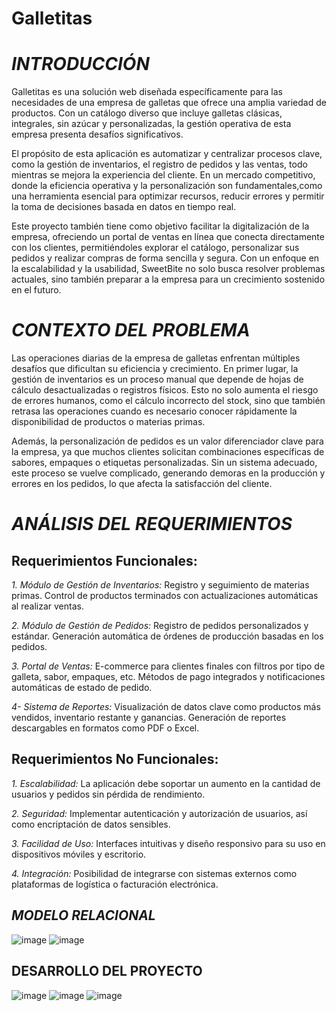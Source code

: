 # Galletitas


# *INTRODUCCIÓN*
Galletitas es una solución web diseñada específicamente para las necesidades de una empresa de galletas que ofrece una amplia variedad de productos. 
Con un catálogo diverso que incluye galletas clásicas, integrales, sin azúcar y personalizadas, la gestión operativa de esta empresa presenta desafíos significativos.

El propósito de esta aplicación es automatizar y centralizar procesos clave, como la gestión de inventarios, el registro de pedidos y las ventas, todo mientras se mejora la experiencia del cliente. 
En un mercado competitivo, donde la eficiencia operativa y la personalización son fundamentales,como una herramienta esencial para optimizar recursos, reducir errores y permitir la toma de decisiones basada en datos en tiempo real.

Este proyecto también tiene como objetivo facilitar la digitalización de la empresa, ofreciendo un portal de ventas en línea que conecta directamente con los clientes, permitiéndoles explorar el catálogo,
personalizar sus pedidos y realizar compras de forma sencilla y segura. Con un enfoque en la escalabilidad y la usabilidad, SweetBite no solo busca resolver problemas actuales, sino también preparar a la empresa para un crecimiento sostenido en el futuro.

# *CONTEXTO DEL PROBLEMA* 
Las operaciones diarias de la empresa de galletas enfrentan múltiples desafíos que dificultan su eficiencia y crecimiento. En primer lugar, la gestión de inventarios es un proceso manual que depende de hojas de cálculo desactualizadas o registros físicos.
Esto no solo aumenta el riesgo de errores humanos, como el cálculo incorrecto del stock, sino que también retrasa las operaciones cuando es necesario conocer rápidamente la disponibilidad de productos o materias primas.

Además, la personalización de pedidos es un valor diferenciador clave para la empresa, ya que muchos clientes solicitan combinaciones específicas de sabores, empaques o etiquetas personalizadas. 
Sin un sistema adecuado, este proceso se vuelve complicado, generando demoras en la producción y errores en los pedidos, lo que afecta la satisfacción del cliente.

# *ANÁLISIS DEL REQUERIMIENTOS*
## Requerimientos Funcionales: 
*1. Módulo de Gestión de Inventarios:*
Registro y seguimiento de materias primas.
Control de productos terminados con actualizaciones automáticas al realizar ventas.

*2. Módulo de Gestión de Pedidos:*
Registro de pedidos personalizados y estándar.
Generación automática de órdenes de producción basadas en los pedidos.

*3. Portal de Ventas:*
E-commerce para clientes finales con filtros por tipo de galleta, sabor, empaques, etc.
Métodos de pago integrados y notificaciones automáticas de estado de pedido.

*4- Sistema de Reportes:*
Visualización de datos clave como productos más vendidos, inventario restante y ganancias.
Generación de reportes descargables en formatos como PDF o Excel.

## Requerimientos No Funcionales:
*1. Escalabilidad:*
La aplicación debe soportar un aumento en la cantidad de usuarios y pedidos sin pérdida de rendimiento.

*2. Seguridad:*
Implementar autenticación y autorización de usuarios, así como encriptación de datos sensibles.

*3. Facilidad de Uso:*
Interfaces intuitivas y diseño responsivo para su uso en dispositivos móviles y escritorio.

*4. Integración:*
Posibilidad de integrarse con sistemas externos como plataformas de logística o facturación electrónica.

## *MODELO RELACIONAL*
![image](https://github.com/user-attachments/assets/3270db58-7edb-4570-a171-bfbe48395e9e)
![image](https://github.com/user-attachments/assets/0e932917-9a49-49fb-8b99-333976a5e4ac)

## DESARROLLO DEL PROYECTO
![image](https://github.com/user-attachments/assets/4dcff8cd-d364-4dc2-a8c2-2ea7e43209d2)
![image](https://github.com/user-attachments/assets/c922f97a-1276-4056-a2c8-8a21363880ce)
![image](https://github.com/user-attachments/assets/e1c693db-77c6-40ec-a094-3995e82f7aea)





